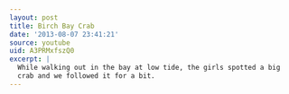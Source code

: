 ```yaml
---
layout: post
title: Birch Bay Crab
date: '2013-08-07 23:41:21'
source: youtube
uid: A3PRMxfszQ0
excerpt: |
  While walking out in the bay at low tide, the girls spotted a big
  crab and we followed it for a bit.
---
```

